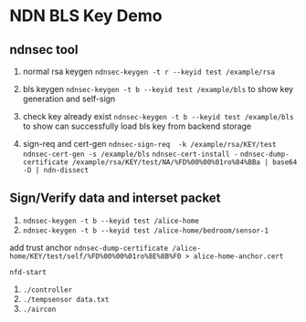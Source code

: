 # NDN BLS Key Demo

## ndnsec tool

1. normal rsa keygen
`ndnsec-keygen -t r --keyid test /example/rsa`

2. bls keygen
`ndnsec-keygen -t b --keyid test /example/bls`
to show key generation and self-sign

3. check key already exist
`ndnsec-keygen -t b --keyid test /example/bls`
to show can successfully load bls key from backend storage

4. sign-req and cert-gen
`ndnsec-sign-req  -k /example/rsa/KEY/test`
`ndnsec-cert-gen -s /example/bls`
`ndnsec-cert-install -`
`ndnsec-dump-certificate /example/rsa/KEY/test/NA/%FD%00%00%01ro%84%BBa | base64 -D | ndn-dissect`

## Sign/Verify data and interset packet
1. `ndnsec-keygen -t b --keyid test /alice-home`
2. `ndnsec-keygen -t b --keyid test /alice-home/bedroom/sensor-1`

add trust anchor
`ndnsec-dump-certificate /alice-home/KEY/test/self/%FD%00%00%01ro%8E%8B%F0 > alice-home-anchor.cert`


`nfd-start`

1. `./controller`
2. `./tempsensor data.txt`
3. `./aircon`

